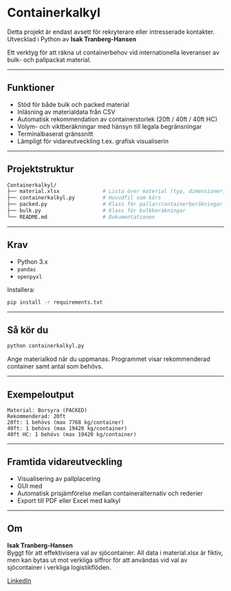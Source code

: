 # Containerkalkyl  
Detta projekt är endast avsett för rekryterare eller intresserade kontakter.
Utvecklad i Python av **Isak Tranberg-Hansen**

Ett verktyg för att räkna ut containerbehov vid internationella leveranser av bulk- och pallpackat material.

---

## Funktioner

- Stöd för både bulk och packed material  
- Inläsning av materialdata från CSV  
- Automatisk rekommendation av containerstorlek (20ft / 40ft / 40ft HC)  
- Volym- och viktberäkningar med hänsyn till legala begränsningar  
- Terminalbaserat gränssnitt  
- Lämpligt för vidareutveckling t.ex. grafisk visualiserin

---

## Projektstruktur

```bash
Containerkalkyl/
├── material.xlsx              # Lista över material (typ, dimensioner, densitet etc)
├── containerkalkyl.py         # Huvudfil som körs
├── packed.py                  # Klass för pallar/containerberäkningar
├── bulk.py                    # Klass för bulkberäkningar
└── README.md                  # Dokumentationen
```

---

## Krav

- Python 3.x  
- `pandas`  
- `openpyxl`

Installera:

```bash
pip install -r requirements.txt
```

---

## Så kör du

```bash
python containerkalkyl.py
```

Ange materialkod när du uppmanas. Programmet visar rekommenderad container samt antal som behövs.

---

## Exempeloutput

```
Material: Borsyra (PACKED)
Rekommenderad: 20ft
20ft: 1 behövs (max 7768 kg/container)
40ft: 1 behövs (max 19420 kg/container)
40ft HC: 1 behövs (max 19420 kg/container)
```

---

## Framtida vidareutveckling

- Visualisering av pallplacering  
- GUI med   
- Automatisk prisjämförelse mellan containeralternativ och rederier 
- Export till PDF eller Excel med kalkyl  

---

## Om 

**Isak Tranberg-Hansen**  
Byggt för att effektivisera val av sjöcontainer. All data i material.xlsx är fiktiv, men kan bytas ut mot verkliga siffror för att användas vid val av sjöcontainer i verkliga logistikflöden.

[LinkedIn](https://se.linkedin.com/in/isak-tranberg-hansen-a299452ab)
